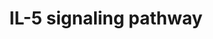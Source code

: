 ---
annotations:
- type: Pathway Ontology
  value: interleukin-5 signaling pathway
authors:
- MaintBot
- Mkutmon
- Eweitz
description: ''
last-edited: 2021-05-23
organisms:
- Pan troglodytes
redirect_from:
- /index.php/Pathway:WP849
- /instance/WP849
schema-jsonld:
- '@context': https://schema.org/
  '@id': https://wikipathways.github.io/pathways/WP849.html
  '@type': Dataset
  creator:
    '@type': Organization
    name: WikiPathways
  description: ''
  keywords:
  - SDCBP
  - JAK2
  - CTNNB1
  - PTPN6
  - SH2B2
  - FOXO3A
  - PTK2B
  - VAV1
  - STAT5B
  - BAX
  - PIM1
  - SHC1
  - PIK3R2
  - SOX4
  - RPS6KA1
  - MAPK9
  - ATF2
  - CCND3
  - ALOX5
  - JAK1
  - IL5RA
  - PRKCB1
  - MAPK1
  - NFKBIA
  - ICAM1
  - PIK3CG
  - MAPK3
  - MAPK14
  - STAT1
  - RAP1GAP
  - BTK
  - CBL
  - RAPGEF1
  - HCK
  - JUN
  - IL2RB
  - PLA2G4A
  - IL5
  - GSK3A
  - ICAM3
  - SHC2
  - ELK1
  - GRB2
  - AKT1
  - RAC1
  - CSF2RB
  - HRAS
  - MAP2K2
  - ITGB2
  - SYK
  - YWHAZ
  - RAF1
  - PTPN11
  - NFKB1
  - PRKCD
  - LYN
  - PIK3R1
  - DNM2
  - GSK3B
  - STAT3
  - CRKL
  - UNC119
  - KRAS
  - ITGAM
  - HCLS1
  - ALOX5AP
  - SOCS1
  - CDKN1B
  - STAT5A
  license: CC0
  name: IL-5 signaling pathway
seo: CreativeWork
title: IL-5 signaling pathway
wpid: WP849
---